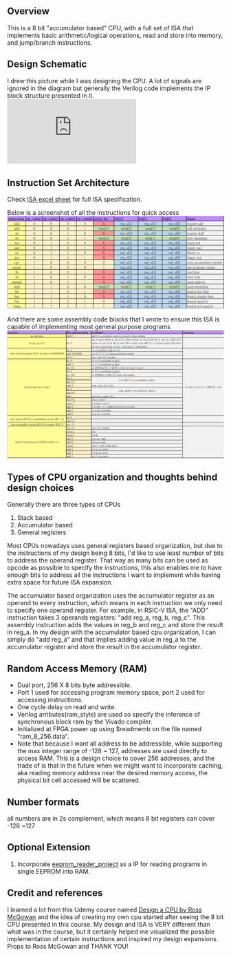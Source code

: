 ## Overview
This is a 8 bit "accumulator based" CPU, with a full set of ISA that implements basic arithmetic/logical operations, read and store into memory, and jump/branch instructions.  

## Design Schematic
I drew this picture while I was designing the CPU. A lot of signals are ignored in the diagram but generally the Verilog code implements the IP block structure presented in it.
![schematic diagram](https://github.com/AndersonHsieh0330/softcore_cpu/blob/master/info/schematic_diagram.pdf)

## Instruction Set Architecture
Check [ISA excel sheet](https://github.com/AndersonHsieh0330/softcore_cpu/blob/master/info/isa.xlsx) for full ISA specification. 

Below is a screenshot of all the instructions for quick access
![instruction_screenshot](https://github.com/AndersonHsieh0330/softcore_cpu/blob/master/info/instructions_screenshot.png)

And there are some assembly code blocks that I wrote to ensure this ISA is capable of implementing most general purpose programs
![example_instruction_block](https://github.com/AndersonHsieh0330/softcore_cpu/blob/master/info/example_instruction_blocks.png?raw=true)

## Types of CPU organization and thoughts behind design choices
Generally there are three types of CPUs
1. Stack based
2. Accumulator based
3. General registers

Most CPUs nowadays uses general registers based organization, but due to the instructions of my design being 8 bits, I'd like to use least number of bits to address the operand register. That way as many bits can be used as opcode as possible to specify the instructions, this also enables me to have enough bits to address all the instructions I want to implement while having extra space for future ISA expansion.

The accumulator based organization uses the accumulator register as an operand to every instruction, which means in each instruction we only need to specify one operand register. For example, in RSIC-V ISA, the "ADD" instruction takes 3 operands registers: "add reg_a, reg_b, reg_c". This assembly instruction adds the values in reg_b and reg_c and store the result in reg_a. In my design with the accumulator based cpu organization, I can simply do "add reg_a" and that implies adding value in reg_a to the accumulator register and store the result in the accumulator register.

## Random Access Memory (RAM)
- Dual port, 256 X 8 bits byte addressible.
- Port 1 used for accessing program memory space, port 2 used for accessing instructions.
- One cycle delay on read and write.
- Verilog arributes(ram_style) are used so specify the inference of synchronous block ram by the Vivado compiler.
- Initialized at FPGA power up using $readmemb on the file named "ram_8_256.data".
- Note that because I want all address to be addressible, while supporting the max integer range of -128 ~ 127, addresses are used directly to access RAM. This is a design choice to cover 256 addresses, and the trade of is that in the future when we might want to incorporate caching, aka reading memory address near the desired memory access, the physical bit cell accessed will be scattered.

## Number formats
all numbers are in 2s complement, which means 8 bit registers can cover -128 ~127

## Optional Extension
1. Incorporate [eeprom_reader_project](https://github.com/AndersonHsieh0330/eeprom_reader) as a IP for reading programs in single EEPROM into RAM.

## Credit and references
I learned a lot from this Udemy course named [Design a CPU by Ross McGowan](https://www.udemy.com/course/design-a-cpu/) and the idea of creating my own cpu started after seeing the 8 bit CPU presented in this course. My design and ISA is VERY different than what was in the course, but it certainly helped me visualized the possible implementation of certain instructions and inspired my design expansions. Props to Ross McGowan and THANK YOU!
